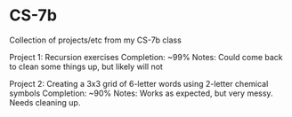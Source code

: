 # CS-7b
Collection of projects/etc from my CS-7b class

Project 1: Recursion exercises
	Completion: ~99%
	Notes: Could come back to clean some things up, but likely will not
    
Project 2: Creating a 3x3 grid of 6-letter words using 2-letter chemical symbols
	Completion: ~90%
	Notes: Works as expected, but very messy. Needs cleaning up.
